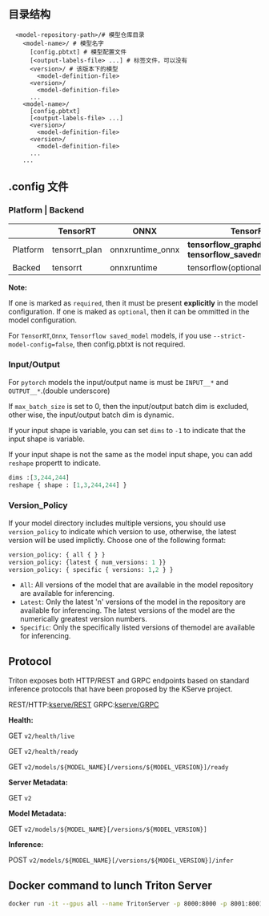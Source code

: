 ## 目录结构
``` 
  <model-repository-path>/# 模型仓库目录
    <model-name>/ # 模型名字
      [config.pbtxt] # 模型配置文件
      [<output-labels-file> ...] # 标签文件，可以没有
      <version>/ # 该版本下的模型
        <model-definition-file>
      <version>/
        <model-definition-file>
      ...
    <model-name>/
      [config.pbtxt]
      [<output-labels-file> ...]
      <version>/
        <model-definition-file>
      <version>/
        <model-definition-file>
      ...
    ...
```

## .config 文件
### Platform | Backend 
||TensorRT|ONNX|TensorFlow|PyTorch|OpenVINO|Python|DALI|Custom|
|---|---|---|---|---|---|---|---|---|
|Platform|tensorrt_plan|onnxruntime_onnx|**tensorflow_graphdef** or **tensorflow_savedmodel**(required)|pytorch_libtorch|/|/|/|<del>custom_custom(optional)</del>|
|Backed|tensorrt|onnxruntime|tensorflow(optional)|pytorch|**openvino**(required)|**python**(required)|**dali**(required)|<del>custom</del>|

**Note:** 

If one is marked as `required`, then it must be present **explicitly** in the model configuration. If one is maked as `optional`, then it can be ommitted in the model configuration.

For `TensorRT`,`Onnx`, `Tensorflow saved_model` models, if you use `--strict-model-config=false`, then config.pbtxt is not required.

### Input/Output

For `pytorch` models the input/output name is must be `INPUT__*` and `OUTPUT__*`.(double underscore)

If `max_batch_size` is set to 0, then the input/output batch dim is excluded, other wise, the input/output batch dim is dynamic.

If your input shape is variable, you can set `dims` to `-1` to indicate that the input shape is variable.

If your input shape is not the same as the model input shape, you can add `reshape` propertt to indicate.
```protobuf
dims :[3,244,244]
reshape { shape : [1,3,244,244] }
```

### Version_Policy

If your model directory includes multiple versions, you should use `version_policy` to indicate which version to use, otherwise, the latest version will be used implictly.
Choose one of the following format:

```protobuf
version_policy: { all { } }
version_policy: {latest { num_versions: 1 }}
version_policy: { specific { versions: 1,2 } }
```

+ `All`: All versions of the model that are available in the model repository are available for inferencing.
+ `Latest`: Only the latest 'n' versions of the model in the repository are available for inferencing. The latest versions of the model are the numerically greatest version numbers.
+ `Specific`: Only the specifically listed versions of themodel are available for inferencing.


## Protocol
Triton exposes both HTTP/REST and GRPC endpoints based on standard inference protocols that have been proposed by the KServe project.

REST/HTTP:[kserve/REST](https://github.com/kserve/kserve/blob/master/docs/predict-api/v2/required_api.md)
GRPC:[kserve/GRPC](https://github.com/kserve/kserve/blob/master/docs/predict-api/v2/grpc_predict_v2.proto)

**Health:**

 GET `v2/health/live`

 GET `v2/health/ready`

 GET `v2/models/${MODEL_NAME}[/versions/${MODEL_VERSION}]/ready`

**Server Metadata:**

 GET `v2`

**Model Metadata:**

 GET `v2/models/${MODEL_NAME}[/versions/${MODEL_VERSION}]`

**Inference:**

 POST `v2/models/${MODEL_NAME}[/versions/${MODEL_VERSION}]/infer`

 ## Docker command to lunch Triton Server
 
 ```bash
docker run -it --gpus all --name TritonServer -p 8000:8000 -p 8001:8001 -p 8002:8002 -v $pwd/models:/models nvcr.io/nvidia/tritonserver:23.05-py3 tritonserver --model-repository=/models
 ```